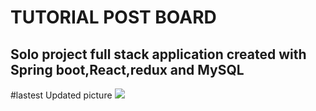 # TUTORIAL POST BOARD

## Solo project full stack application created with Spring boot,React,redux and MySQL

#lastest Updated picture
![]("/tutorialsPic.png")
